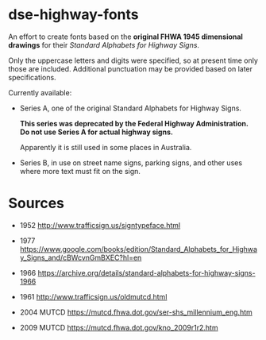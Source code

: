 # dse-highway-fonts

An effort to create fonts based on the **original FHWA 1945
dimensional drawings** for their _Standard Alphabets for Highway
Signs_.

Only the uppercase letters and digits were specified, so at present
time only those are included.  Additional punctuation may be provided
based on later specifications.

Currently available:

-   Series A, one of the original Standard Alphabets for Highway
    Signs.
    
    **This series was deprecated by the Federal Highway
    Administration.  Do not use Series A for actual highway signs.**
    
    Apparently it is still used in some places in Australia.

-   Series B, in use on street name signs, parking signs, and other
    uses where more text must fit on the sign.

# Sources

-   1952 http://www.trafficsign.us/signtypeface.html

-   1977 https://www.google.com/books/edition/Standard_Alphabets_for_Highway_Signs_and/cBWcvnGmBXEC?hl=en

-   1966 https://archive.org/details/standard-alphabets-for-highway-signs-1966

-   1961 http://www.trafficsign.us/oldmutcd.html

-   2004 MUTCD https://mutcd.fhwa.dot.gov/ser-shs_millennium_eng.htm

-   2009 MUTCD https://mutcd.fhwa.dot.gov/kno_2009r1r2.htm
